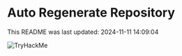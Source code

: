 # Auto Regenerate Repository

This README was last updated: 2024-11-11 14:09:04

 ![TryHackMe](https://tryhackme.com/badge/533634)